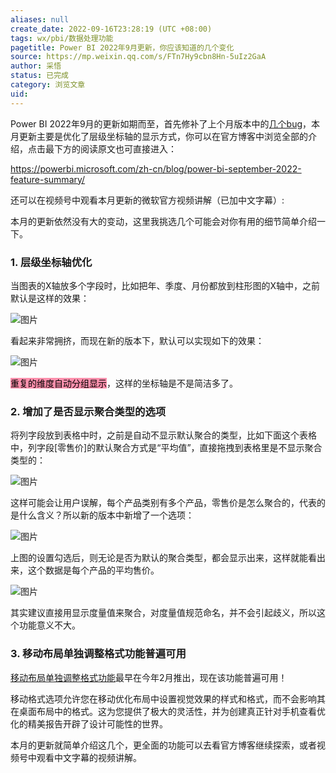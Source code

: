 ```yaml
---
aliases: null
create_date: 2022-09-16T23:28:19 (UTC +08:00)
tags: wx/pbi/数据处理功能
pagetitle: Power BI 2022年9月更新，你应该知道的几个变化
source: https://mp.weixin.qq.com/s/FTn7Hy9cbn8Hn-5uIz2GaA
author: 采悟
status: 已完成
category: 浏览文章
uid: 
---
```


Power BI 2022年9月的更新如期而至，首先修补了上个月版本中的[几个bug](http://mp.weixin.qq.com/s?__biz=MzA4MzQwMjY4MA==&mid=2484081741&idx=1&sn=598ab271338bc77087bd181c03665e30&chksm=8e13be9ab964378cebaa62f897fff96f3b852d9332533bb0e984ca202647824eed40cd38cbe4&scene=21#wechat_redirect)，本月更新主要是优化了层级坐标轴的显示方式，你可以在官方博客中浏览全部的介绍，点击最下方的阅读原文也可直接进入：

https://powerbi.microsoft.com/zh-cn/blog/power-bi-september-2022-feature-summary/

还可以在视频号中观看本月更新的微软官方视频讲解（已加中文字幕）:

本月的更新依然没有大的变动，这里我挑选几个可能会对你有用的细节简单介绍一下。

### **1\. 层级坐标轴优化**

当图表的X轴放多个字段时，比如把年、季度、月份都放到柱形图的X轴中，之前默认是这样的效果：

![图片](https://mmbiz.qpic.cn/mmbiz_png/aHEbZtANQJOQ4Ig8TCcEiaebBbx92FC879kC2c3bT0tXcPvLFTicibdYyAnIW5b1qgcC13ewaqdC2sPdcicX5QWf0A/640?wx_fmt=png&wxfrom=5&wx_lazy=1&wx_co=1)

看起来非常拥挤，而现在新的版本下，默认可以实现如下的效果：  

![图片](https://mmbiz.qpic.cn/mmbiz_png/aHEbZtANQJOQ4Ig8TCcEiaebBbx92FC87Dt3gQsh1VxP8gyzOlaceLQwic2iaias9fleSVjnrwaqRf96jJIOe3yLCA/640?wx_fmt=png&wxfrom=5&wx_lazy=1&wx_co=1)

<mark style="background: #FF5582A6;">重复的维度自动分组显示</mark>，这样的坐标轴是不是简洁多了。  

### **2\. 增加了是否显示聚合类型的选项**

将列字段放到表格中时，之前是自动不显示默认聚合的类型，比如下面这个表格中，列字段\[零售价\]的默认聚合方式是“平均值”，直接拖拽到表格里是不显示聚合类型的：  

![图片](https://mmbiz.qpic.cn/mmbiz_png/aHEbZtANQJOQ4Ig8TCcEiaebBbx92FC870yMBWhbEfV9AGfNWuBa5v8eIU2xaAWUNfU0sje6Qu9M0bK2FBvI6kw/640?wx_fmt=png&wxfrom=5&wx_lazy=1&wx_co=1)

这样可能会让用户误解，每个产品类别有多个产品，零售价是怎么聚合的，代表的是什么含义？所以新的版本中新增了一个选项：

![图片](https://mmbiz.qpic.cn/mmbiz_png/aHEbZtANQJOQ4Ig8TCcEiaebBbx92FC878bg4IY8icZ8IaIia1lcbLe21KDJicmSPiaicT3ibAODsJtBUicP2PF7AWkLDA/640?wx_fmt=png&wxfrom=5&wx_lazy=1&wx_co=1)

上图的设置勾选后，则无论是否为默认的聚合类型，都会显示出来，这样就能看出来，这个数据是每个产品的平均售价。

![图片](https://mmbiz.qpic.cn/mmbiz_png/aHEbZtANQJOQ4Ig8TCcEiaebBbx92FC87bFuDBuu6GbjTwmqJbbW5zEcrAZQr6y4rJKIicXQiafm2jPUicMLYz9a8w/640?wx_fmt=png&wxfrom=5&wx_lazy=1&wx_co=1)

其实建议直接用显示度量值来聚合，对度量值规范命名，并不会引起歧义，所以这个功能意义不大。  

### **3\. 移动布局单独调整格式功能普遍可用**

[移动布局单独调整格式功能](http://mp.weixin.qq.com/s?__biz=MzA4MzQwMjY4MA==&mid=2484079146&idx=1&sn=9107a5be99c1ea63fbb1da3209aa3785&chksm=8e13a0fdb96429ebf572ac6b2b9c7d3cf739de85f3490af96e18fff8e161d25e6f2ced19f2db&scene=21#wechat_redirect)最早在今年2月推出，现在该功能普遍可用！

移动格式选项允许您在移动优化布局中设置视觉效果的样式和格式，而不会影响其在桌面布局中的格式。这为您提供了极大的灵活性，并为创建真正针对手机查看优化的精美报告开辟了设计可能性的世界。

本月的更新就简单介绍这几个，更全面的功能可以去看官方博客继续探索，或者视频号中观看中文字幕的视频讲解。
